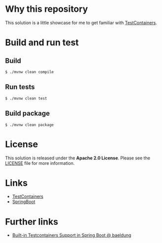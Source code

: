 # Why this repository

This solution is a little showcase for me to get familiar with [TestContainers](https://testcontainers.com/).

# Build and run test

## Build

```shell script
$ ./mvnw clean compile
```

## Run tests

```shell script
$ ./mvnw clean test
```

## Build package

```shell script
$ ./mvnw clean package
```

# License

This solution is released under the **Apache 2.0 License**.
Please see the [LICENSE](LICENSE.txt) file for more information.

# Links

* [TestContainers](https://testcontainers.com/)
* [SpringBoot](https://spring.io/projects/spring-boot)

# Further links

* [Built-in Testcontainers Support in Spring Boot @ baeldung](https://www.baeldung.com/spring-boot-built-in-testcontainers)
